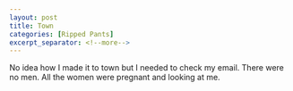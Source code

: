 ```yaml
---
layout: post
title: Town
categories: [Ripped Pants]
excerpt_separator: <!--more-->
---
```


No idea how I made it to town but I needed to check my email. There were no men. All the women 
were pregnant and looking at me.